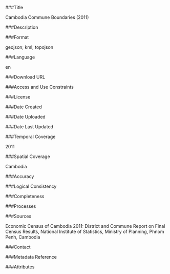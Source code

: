 ###Title

Cambodia Commune Boundaries (2011)

###Description

###Format

geojson; kml; topojson

###Language

en

###Download URL

###Access and Use Constraints

###License

###Date Created

###Date Uploaded

###Date Last Updated

###Temporal Coverage

2011

###Spatial Coverage

Cambodia

###Accuracy

###Logical Consistency

###Completeness

###Processes

###Sources

Economic Census of Cambodia 2011: District and Commune Report on Final Census Results, National Institute of Statistics, Ministry of Planning, Phnom Penh, Cambodia

###Contact

###Metadata Reference

###Attributes
